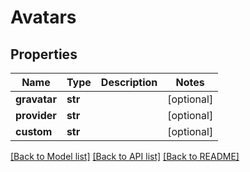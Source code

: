 # Avatars

## Properties
Name | Type | Description | Notes
------------ | ------------- | ------------- | -------------
**gravatar** | **str** |  | [optional] 
**provider** | **str** |  | [optional] 
**custom** | **str** |  | [optional] 

[[Back to Model list]](../README.md#documentation-for-models) [[Back to API list]](../README.md#documentation-for-api-endpoints) [[Back to README]](../README.md)


